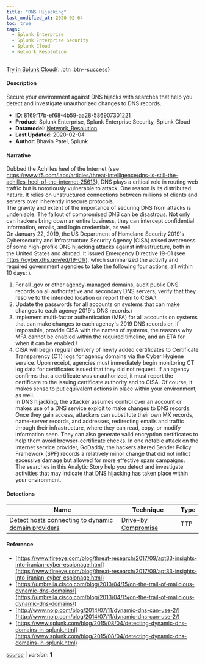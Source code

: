 ```yaml
---
title: "DNS Hijacking"
last_modified_at: 2020-02-04
toc: true
tags:
  - Splunk Enterprise
  - Splunk Enterprise Security
  - Splunk Cloud
  - Network_Resolution
---
```


[Try in Splunk Cloud](https://www.splunk.com/en_us/cyber-security.html){: .btn .btn--success}

#### Description

Secure your environment against DNS hijacks with searches that help you detect and investigate unauthorized changes to DNS records.

- **ID**: 8169f17b-ef68-4b59-aa28-586907301221
- **Product**: Splunk Enterprise, Splunk Enterprise Security, Splunk Cloud
- **Datamodel**: [Network_Resolution](https://docs.splunk.com/Documentation/CIM/latest/User/NetworkResolution)
- **Last Updated**: 2020-02-04
- **Author**: Bhavin Patel, Splunk

#### Narrative

Dubbed the Achilles heel of the Internet (see https://www.f5.com/labs/articles/threat-intelligence/dns-is-still-the-achilles-heel-of-the-internet-25613), DNS plays a critical role in routing web traffic but is notoriously vulnerable to attack. One reason is its distributed nature. It relies on unstructured connections between millions of clients and servers over inherently insecure protocols.\
The gravity and extent of the importance of securing DNS from attacks is undeniable. The fallout of compromised DNS can be disastrous. Not only can hackers bring down an entire business, they can intercept confidential information, emails, and login credentials, as well. \
On January 22, 2019, the US Department of Homeland Security 2019's Cybersecurity and Infrastructure Security Agency (CISA) raised awareness of some high-profile DNS hijacking attacks against infrastructure, both in the United States and abroad. It issued Emergency Directive 19-01 (see https://cyber.dhs.gov/ed/19-01/), which summarized the activity and required government agencies to take the following four actions, all within 10 days: \
1. For all .gov or other agency-managed domains, audit public DNS records on all authoritative and secondary DNS servers, verify that they resolve to the intended location or report them to CISA.\
1. Update the passwords for all accounts on systems that can make changes to each agency 2019's DNS records.\
1. Implement multi-factor authentication (MFA) for all accounts on systems that can make changes to each agency's 2019 DNS records or, if impossible, provide CISA with the names of systems, the reasons why MFA cannot be enabled within the required timeline, and an ETA for when it can be enabled.\
1. CISA will begin regular delivery of newly added certificates to Certificate Transparency (CT) logs for agency domains via the Cyber Hygiene service. Upon receipt, agencies must immediately begin monitoring CT log data for certificates issued that they did not request. If an agency confirms that a certificate was unauthorized, it must report the certificate to the issuing certificate authority and to CISA. Of course, it makes sense to put equivalent actions in place within your environment, as well. \
In DNS hijacking, the attacker assumes control over an account or makes use of a DNS service exploit to make changes to DNS records. Once they gain access, attackers can substitute their own MX records, name-server records, and addresses, redirecting emails and traffic through their infrastructure, where they can read, copy, or modify information seen. They can also generate valid encryption certificates to help them avoid browser-certificate checks. In one notable attack on the Internet service provider, GoDaddy, the hackers altered Sender Policy Framework (SPF) records a relatively minor change that did not inflict excessive damage but allowed for more effective spam campaigns.\
The searches in this Analytic Story help you detect and investigate activities that may indicate that DNS hijacking has taken place within your environment.

#### Detections

| Name        | Technique   | Type         |
| ----------- | ----------- |--------------|
| [Detect hosts connecting to dynamic domain providers](/network/detect_hosts_connecting_to_dynamic_domain_providers/) | [Drive-by Compromise](/tags/#drive-by-compromise) | TTP |

#### Reference

* [https://www.fireeye.com/blog/threat-research/2017/09/apt33-insights-into-iranian-cyber-espionage.html](https://www.fireeye.com/blog/threat-research/2017/09/apt33-insights-into-iranian-cyber-espionage.html)
* [https://umbrella.cisco.com/blog/2013/04/15/on-the-trail-of-malicious-dynamic-dns-domains/](https://umbrella.cisco.com/blog/2013/04/15/on-the-trail-of-malicious-dynamic-dns-domains/)
* [http://www.noip.com/blog/2014/07/11/dynamic-dns-can-use-2/](http://www.noip.com/blog/2014/07/11/dynamic-dns-can-use-2/)
* [https://www.splunk.com/blog/2015/08/04/detecting-dynamic-dns-domains-in-splunk.html](https://www.splunk.com/blog/2015/08/04/detecting-dynamic-dns-domains-in-splunk.html)



[*source*](https://github.com/splunk/security_content/tree/develop/stories/dns_hijacking.yml) \| *version*: **1**